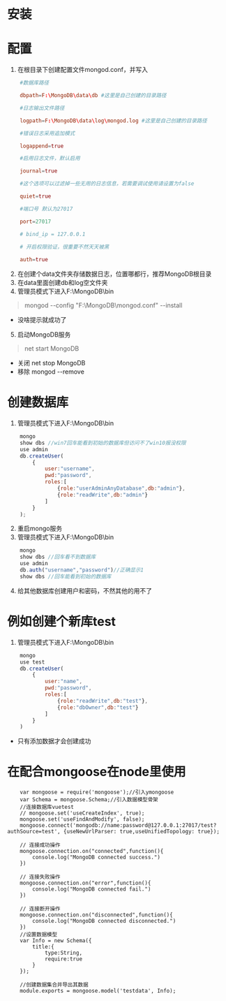 # 安装
# 配置
1. 在根目录下创建配置文件mongod.conf，并写入
```conf
    #数据库路径

    dbpath=F:\MongoDB\data\db #这里是自己创建的目录路径

    #日志输出文件路径

    logpath=F:\MongoDB\data\log\mongod.log #这里是自己创建的目录路径

    #错误日志采用追加模式

    logappend=true

    #启用日志文件，默认启用

    journal=true

    #这个选项可以过滤掉一些无用的日志信息，若需要调试使用请设置为false

    quiet=true

    #端口号 默认为27017

    port=27017

    # bind_ip = 127.0.0.1
    
    # 开启权限验证，很重要不然天天被黑

    auth=true
```
2. 在创建个data文件夹存储数据日志，位置哪都行，推荐MongoDB根目录
3. 在data里面创建db和log空文件夹
4. 管理员模式下进入F:\MongoDB\bin
> mongod --config "F:\MongoDB\mongod.conf" --install
* 没啥提示就成功了
5. 启动MongoDB服务
> net start MongoDB
* 关闭 net stop MongoDB
* 移除 mongod --remove
# 创建数据库
1. 管理员模式下进入F:\MongoDB\bin
```js
    mongo
    show dbs //win7回车能看到初始的数据库但访问不了win10报没权限
    use admin
    db.createUser(
        {
            user:"username",
            pwd:"password",
            roles:[
                {role:"userAdminAnyDatabase",db:"admin"},
                {role:"readWrite",db:"admin"}
            ]
        }
    );
```
2. 重启mongo服务
3. 管理员模式下进入F:\MongoDB\bin
```js
    mongo
    show dbs //回车看不到数据库
    use admin
    db.auth("username","password")//正确显示1
    show dbs //回车能看到初始的数据库
```
4. 给其他数据库创建用户和密码，不然其他的用不了
# 例如创建个新库test
1. 管理员模式下进入F:\MongoDB\bin
```js
    mongo
    use test
    db.createUser(
        {
            user:"name",
            pwd:"password",
            roles:[
                {role:"readWrite",db:"test"},
                {role:"dbOwner",db:"test"}
            ]
        }
    )
```
* 只有添加数据才会创建成功
# 在配合mongoose在node里使用
```JS
    var mongoose = require('mongoose');//引入ymongoose
    var Schema = mongoose.Schema;//引入数据模型骨架
    //连接数据库vuetest
    // mongoose.set('useCreateIndex', true);
    mongoose.set('useFindAndModify', false); 
    mongoose.connect('mongodb://name:password@127.0.0.1:27017/test?authSource=test', {useNewUrlParser: true,useUnifiedTopology: true});

    // 连接成功操作
    mongoose.connection.on("connected",function(){
        console.log("MongoDB connected success.")
    })

    // 连接失败操作
    mongoose.connection.on("error",function(){
        console.log("MongoDB connected fail.")
    })

    // 连接断开操作
    mongoose.connection.on("disconnected",function(){
        console.log("MongoDB connected disconnected.")
    })
    //设置数据模型
    var Info = new Schema({
        title:{
            type:String,
            require:true
        }
    });

    //创建数据集合并导出其数据
    module.exports = mongoose.model('testdata', Info);
```

